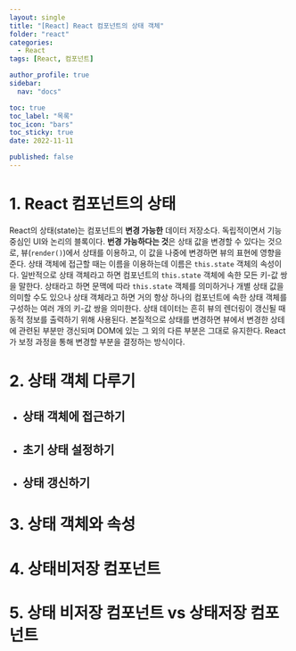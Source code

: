 ```yaml
---
layout: single
title: "[React] React 컴포넌트의 상태 객체"
folder: "react"
categories:
  - React
tags: [React, 컴포넌트]

author_profile: true
sidebar:
  nav: "docs"

toc: true
toc_label: "목록"
toc_icon: "bars"
toc_sticky: true
date: 2022-11-11

published: false
---
```


# 1. React 컴포넌트의 상태

React의 상태(state)는 컴포넌트의 **변경 가능한** 데이터 저장소다. 독립적이면서 기능 중심인 UI와 논리의 블록이다.
**번경 가능하다는 것**은 상태 값을 변경할 수 있다는 것으로, 뷰(`render()`)에서 상태를 이용하고, 이 값을 나중에 변경하면 뷰의 표현에 영향을 준다.
상태 객체에 접근할 때는 이름을 이용하는데 이름은 `this.state` 객체의 속성이다. 일반적으로 상태 객체라고 하면 컴포넌트의 `this.state` 객체에 속한 모든 키-값 쌍을 말한다. 상태라고 하면 문맥에 따라 `this.state` 객체를 의미하거나 개별 상태 값을 의미할 수도 있으나 상태 객체라고 하면 거의 항상 하나의 컴포넌트에 속한 상태 객체를 구성하는 여러 개의 키-값 쌍을 의미한다.
상태 데이터는 흔히 뷰의 렌더링이 갱신될 때 동적 정보를 출력하기 위해 사용된다. 본질적으로 상태를 변경하면 뷰에서 변경한 상테에 관련된 부분만 갱신되며 DOM에 있는 그 외의 다른 부분은 그대로 유지한다. React가 보정 과정을 통해 변경할 부분을 결정하는 방식이다.

# 2. 상태 객체 다루기

- ## 상태 객체에 접근하기
- ## 초기 상태 설정하기
- ## 상태 갱신하기

# 3. 상태 객체와 속성

# 4. 상태비저장 컴포넌트

# 5. 상태 비저장 컴포넌트 vs 상태저장 컴포넌트

